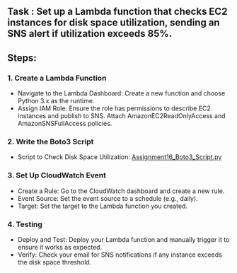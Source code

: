 ## Task : Set up a Lambda function that checks EC2 instances for disk space utilization, sending an SNS alert if utilization exceeds 85%.

## Steps:

### 1. Create a Lambda Function
* Navigate to the Lambda Dashboard: Create a new function and choose Python 3.x as the runtime.
* Assign IAM Role: Ensure the role has permissions to describe EC2 instances and publish to SNS. Attach AmazonEC2ReadOnlyAccess and AmazonSNSFullAccess policies.

### 2. Write the Boto3 Script
* Script to Check Disk Space Utilization:
[Assignment16_Boto3_Script.py](Assignment16_Boto3_Script.py)


### 3. Set Up CloudWatch Event
* Create a Rule: Go to the CloudWatch dashboard and create a new rule.
* Event Source: Set the event source to a schedule (e.g., daily).
* Target: Set the target to the Lambda function you created.

### 4. Testing
* Deploy and Test: Deploy your Lambda function and manually trigger it to ensure it works as expected.
* Verify: Check your email for SNS notifications if any instance exceeds the disk space threshold.
